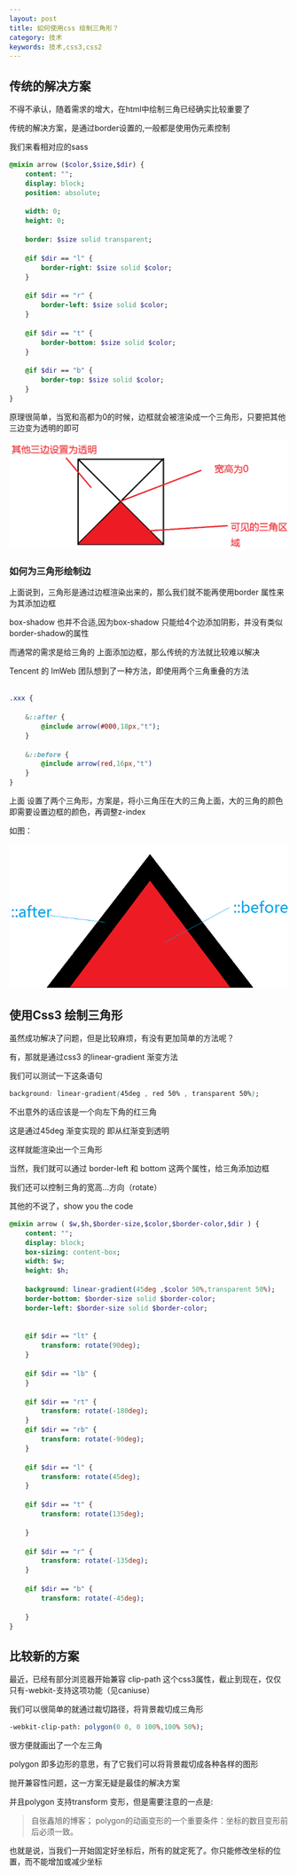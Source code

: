 ```yaml
---
layout: post
title: 如何使用css 绘制三角形？
category: 技术
keywords: 技术,css3,css2
---
```


## 传统的解决方案

不得不承认，随着需求的增大，在html中绘制三角已经确实比较重要了

传统的解决方案，是通过border设置的,一般都是使用伪元素控制

我们来看相对应的sass

```sass
@mixin arrow ($color,$size,$dir) {
	content: "";
    display: block;
    position: absolute;

    width: 0;
    height: 0;

    border: $size solid transparent;
    
    @if $dir == "l" {
        border-right: $size solid $color;
    }
    
    @if $dir == "r" {
        border-left: $size solid $color;
    } 
    
    @if $dir == "t" {
        border-bottom: $size solid $color;
    }
    
    @if $dir == "b" {
        border-top: $size solid $color;
    }
}
```

原理很简单，当宽和高都为0的时候，边框就会被渲染成一个三角形，只要把其他三边变为透明的即可

![proto](/assets/img/arrow-css1.png)

### 如何为三角形绘制边

上面说到，三角形是通过边框渲染出来的，那么我们就不能再使用border 属性来为其添加边框

box-shadow 也并不合适,因为box-shadow 只能给4个边添加阴影，并没有类似 border-shadow的属性

而通常的需求是给三角的 上面添加边框，那么传统的方法就比较难以解决

Tencent 的 ImWeb 团队想到了一种方法，即使用两个三角重叠的方法

```sass

.xxx {

	&::after {
		@include arrow(#000,18px,"t");
	}
	
	&::before {
		@include arrow(red,16px,"t")
	}
}

```


上面 设置了两个三角形，方案是，将小三角压在大的三角上面，大的三角的颜色即需要设置边框的颜色，再调整z-index

如图：

![proto](/assets/img/arrow-css2.png)


## 使用Css3 绘制三角形

虽然成功解决了问题，但是比较麻烦，有没有更加简单的方法呢？

有，那就是通过css3 的linear-gradient 渐变方法

我们可以测试一下这条语句

```css
background: linear-gradient(45deg , red 50% , transparent 50%);
```

不出意外的话应该是一个向左下角的红三角

这是通过45deg 渐变实现的 即从红渐变到透明

这样就能渲染出一个三角形

当然，我们就可以通过 border-left 和 bottom 这两个属性，给三角添加边框

我们还可以控制三角的宽高...方向（rotate）

其他的不说了，show you the code

```sass
@mixin arrow ( $w,$h,$border-size,$color,$border-color,$dir ) {
    content: "";
    display: block;
    box-sizing: content-box;
    width: $w;
    height: $h;
    
    background: linear-gradient(45deg ,$color 50%,transparent 50%);
    border-bottom: $border-size solid $border-color;
    border-left: $border-size solid $border-color;


    @if $dir == "lt" {
        transform: rotate(90deg); 
    }
    
    @if $dir == "lb" {
    }
    
    @if $dir == "rt" {
        transform: rotate(-180deg); 
    }
    @if $dir == "rb" {
        transform: rotate(-90deg); 
    }
    
    @if $dir == "l" {
        transform: rotate(45deg);
    }

    @if $dir == "t" {
        transform: rotate(135deg);
        
    }
    
    @if $dir == "r" {
        transform: rotate(-135deg);
    } 

    @if $dir == "b" {
        transform: rotate(-45deg);
        
    }
}
```

## 比较新的方案

最近，已经有部分浏览器开始兼容 clip-path 这个css3属性，截止到现在，仅仅只有-webkit-支持这项功能（见caniuse）

我们可以很简单的就通过裁切路径，将背景裁切成三角形


```sass
-webkit-clip-path: polygon(0 0, 0 100%,100% 50%);
```

很方便就画出了一个左三角

polygon 即多边形的意思，有了它我们可以将背景裁切成各种各样的图形

抛开兼容性问题，这一方案无疑是最佳的解决方案


并且polygon 支持transform 变形，但是需要注意的一点是:

> 自张鑫旭的博客； polygon的动画变形的一个重要条件：坐标的数目变形前后必须一致。

也就是说，当我们一开始固定好坐标后，所有的就定死了。你只能修改坐标的位置，而不能增加或减少坐标



